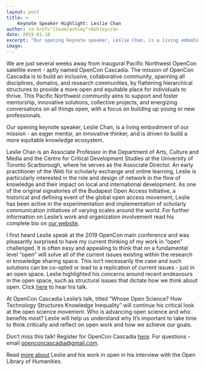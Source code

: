```yaml
---
layout: post
title: > 
    Keynote Speaker Highlight: Leslie Chan
author: <a href="/team/ashley">Ashley</a>
date: 2019-01-10
excerpt: "Our opening keynote speaker, Leslie Chan, is a living embodiment of our mission - an eager  mentor, an innovative thinker, and is driven to build a more equitable knowledge ecosystem."
image: 
---
```


We are just several weeks away from inaugural Pacific Northwest OpenCon satellite event - aptly named OpenCon Cascadia. The mission of OpenCon Cascadia is to build an inclusive, collaborative community, spanning all disciplines, domains, and research communities, by flattening hierarchical structures to provide a more open and equitable place for individuals to thrive. This Pacific Northwest community aims to support and foster mentorship, innovative solutions, collective projects, and energizing conversations on all things open, with a focus on building up young or new professionals.

Our opening keynote speaker, Leslie Chan, is a living embodiment of our mission - an eager  mentor, an innovative thinker, and is driven to build a more equitable knowledge ecosystem. 

Leslie Chan is an Associate Professor in the Department of Arts, Culture and Media and the Centre for Critical Development Studies at the University of Toronto Scarborough, where he serves as the Associate Director. An early practitioner of the Web for scholarly exchange and online learning, Leslie is particularly interested in the role and design of network in the flow of knowledge and their impact on local and international development. As one of the original signatories of the Budapest Open Access Initiative, a historical and defining event of the global open access movement, Leslie has been active in the experimentation and implementation of scholarly communication initiatives of varying scales around the world. For further information on Leslie’s work and organization involvement read his complete bio on [our website](https://opencon-cascadia.github.io/). 

I first heard Leslie speak at the 2019 OpenCon main conference and was pleasantly surprised to have my current thinking of my work in “open” challenged. It is often easy and appealing to think that on a fundamental level “open” will solve all of the current issues existing within the research or knowledge sharing space. This isn’t necessarily the case and such solutions can be co-opted or lead to a replication of current issues - just in an open space. Leslie highlighted his concerns around recent endeavours in the open space, such as structural issues that dictate how we think about open. Click [here](https://youtu.be/nq117owAbPw?t=2887) to hear his talk. 

At OpenCon Cascadia Leslie’s talk, titled “Whose Open Science? How Technology Structures Knowledge Inequality” will continue his critical look at the open science movement. Who is advancing open science and who benefits most? Leslie will help us understand why It’s important to take time to think critically and reflect on open work and how we achieve our goals.

Don’t miss this talk! Register for OpenCon Cascadia [here](https://www.eventbrite.com/e/opencon-cascadia-tickets-52732189398). For questions - email [openconcascadia@gmail.com](mailto:openconcascadia@gmail.com). 

Read [more about](https://www.openlibhums.org/news/314/) Leslie and his work in open in his interview with the Open Library of Humanities.